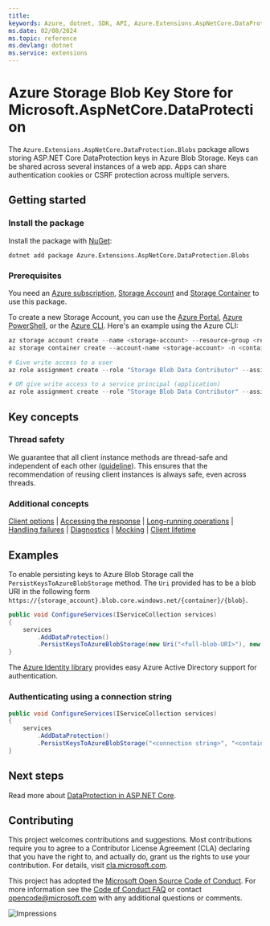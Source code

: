 ```yaml
---
title: 
keywords: Azure, dotnet, SDK, API, Azure.Extensions.AspNetCore.DataProtection.Blobs, extensions
ms.date: 02/08/2024
ms.topic: reference
ms.devlang: dotnet
ms.service: extensions
---
```

# Azure Storage Blob Key Store for Microsoft.AspNetCore.DataProtection

The `Azure.Extensions.AspNetCore.DataProtection.Blobs` package allows storing ASP.NET Core DataProtection keys in Azure Blob Storage. Keys can be shared across several instances of a web app. Apps can share authentication cookies or CSRF protection across multiple servers.

## Getting started

### Install the package

Install the package with [NuGet][nuget]:

```dotnetcli
dotnet add package Azure.Extensions.AspNetCore.DataProtection.Blobs
```

### Prerequisites

You need an [Azure subscription][azure_sub],
[Storage Account][storage_account_docs] and [Storage Container][storage_container_docs] to use this package.

To create a new Storage Account, you can use the [Azure Portal][storage_account_create_portal],
[Azure PowerShell][storage_account_create_ps], or the [Azure CLI][storage_account_create_cli].
Here's an example using the Azure CLI:

```Powershell
az storage account create --name <storage-account> --resource-group <resource-group> --location westus --sku Standard_LRS
az storage container create --account-name <storage-account> -n <container>

# Give write access to a user
az role assignment create --role "Storage Blob Data Contributor" --assignee <your_email> --scope "/subscriptions/<subscription>/resourceGroups/<resource-group>/providers/Microsoft.Storage/storageAccounts/<storage-account>/blobServices/default/containers/<container>"

# OR give write access to a service principal (application)
az role assignment create --role "Storage Blob Data Contributor" --assignee-object-id <application_id> --scope "/subscriptions/<subscription>/resourceGroups/<resource-group>/providers/Microsoft.Storage/storageAccounts/<storage-account>/blobServices/default/containers/<container>"

```

## Key concepts

### Thread safety
We guarantee that all client instance methods are thread-safe and independent of each other ([guideline](https://azure.github.io/azure-sdk/dotnet_introduction.html#dotnet-service-methods-thread-safety)). This ensures that the recommendation of reusing client instances is always safe, even across threads.

### Additional concepts
<!-- CLIENT COMMON BAR -->
[Client options](https://github.com/Azure/azure-sdk-for-net/blob/main/sdk/core/Azure.Core/README.md#configuring-service-clients-using-clientoptions) |
[Accessing the response](https://github.com/Azure/azure-sdk-for-net/blob/main/sdk/core/Azure.Core/README.md#accessing-http-response-details-using-responset) |
[Long-running operations](https://github.com/Azure/azure-sdk-for-net/blob/main/sdk/core/Azure.Core/README.md#consuming-long-running-operations-using-operationt) |
[Handling failures](https://github.com/Azure/azure-sdk-for-net/blob/main/sdk/core/Azure.Core/README.md#reporting-errors-requestfailedexception) |
[Diagnostics](https://github.com/Azure/azure-sdk-for-net/blob/main/sdk/core/Azure.Core/samples/Diagnostics.md) |
[Mocking](https://learn.microsoft.com/dotnet/azure/sdk/unit-testing-mocking) |
[Client lifetime](https://devblogs.microsoft.com/azure-sdk/lifetime-management-and-thread-safety-guarantees-of-azure-sdk-net-clients/)
<!-- CLIENT COMMON BAR -->

## Examples

To enable persisting keys to Azure Blob Storage call the `PersistKeysToAzureBlobStorage` method. The `Uri` provided has to be a blob URI in the following form `https://{storage_account}.blob.core.windows.net/{container}/{blob}`.

```C# Snippet:IdentityAuth
public void ConfigureServices(IServiceCollection services)
{
    services
        .AddDataProtection()
        .PersistKeysToAzureBlobStorage(new Uri("<full-blob-URI>"), new DefaultAzureCredential());
}
```

The [Azure Identity library][identity] provides easy Azure Active Directory support for authentication.

### Authenticating using a connection string

```C# Snippet:ConnectionString
public void ConfigureServices(IServiceCollection services)
{
    services
        .AddDataProtection()
        .PersistKeysToAzureBlobStorage("<connection string>", "<container name>", "<blob name>");
}
```

## Next steps

Read more about [DataProtection in ASP.NET Core][aspnetcore_dataprotection_doc].

## Contributing

This project welcomes contributions and suggestions.  Most contributions require
you to agree to a Contributor License Agreement (CLA) declaring that you have
the right to, and actually do, grant us the rights to use your contribution. For
details, visit [cla.microsoft.com][cla].

This project has adopted the [Microsoft Open Source Code of Conduct][coc].
For more information see the [Code of Conduct FAQ][coc_faq]
or contact [opencode@microsoft.com][coc_contact] with any
additional questions or comments.

![Impressions](https://azure-sdk-impressions.azurewebsites.net/api/impressions/azure-sdk-for-net%2Fsdk%2Fextensions%2FAzure.Extensions.AspNetCore.DataProtection.Blobs%2FREADME.png)

<!-- LINKS -->
[source]: https://github.com/Azure/azure-sdk-for-net/tree/main/sdk/extensions/Azure.Extensions.AspNetCore.DataProtection.Blobs/src
[package]: https://www.nuget.org/packages/Azure.Extensions.AspNetCore.DataProtection.Blobs/
[docs]: /dotnet/api/Azure.Extensions.AspNetCore.DataProtection.Blobs
[nuget]: https://www.nuget.org/packages/Azure.Extensions.AspNetCore.DataProtection.Blobs
[storage_account_docs]: /azure/storage/common/storage-account-overview
[storage_account_create_ps]: /azure/storage/common/storage-quickstart-create-account?tabs=azure-powershell
[storage_account_create_cli]: /azure/storage/common/storage-quickstart-create-account?tabs=azure-cli
[storage_account_create_portal]: /azure/storage/common/storage-quickstart-create-account?tabs=azure-portal
[storage_container_docs]: /azure/storage/blobs/storage-blobs-introduction#containers
[azure_cli]: /cli/azure
[azure_sub]: https://azure.microsoft.com/free/dotnet/
[identity]: https://github.com/Azure/azure-sdk-for-net/tree/main/sdk/identity/Azure.Identity/README.md
[aspnetcore_dataprotection_doc]: /aspnet/core/security/data-protection/introduction
[samples]: samples/
[cla]: https://cla.microsoft.com
[coc]: https://opensource.microsoft.com/codeofconduct/
[coc_faq]: https://opensource.microsoft.com/codeofconduct/faq/
[coc_contact]: mailto:opencode@microsoft.com


